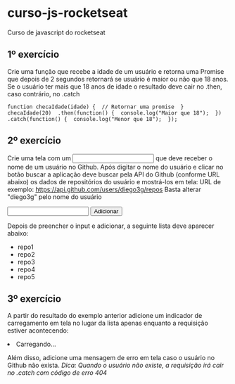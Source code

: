 # curso-js-rocketseat
Curso de javascript do rocketseat

## 1º exercício
Crie uma função que recebe a idade de um usuário e retorna uma Promise que depois de 2
segundos retornará se usuário é maior ou não que 18 anos. Se o usuário ter mais que 18 anos de
idade o resultado deve cair no .then, caso contrário, no .catch

`
function checaIdade(idade) { 
 // Retornar uma promise 
} 
checaIdade(20) 
 .then(function() { 
 console.log("Maior que 18"); 
 }) 
 .catch(function() { 
 console.log("Menor que 18"); 
 }); 
 `

 
## 2º exercício
Crie uma tela com um <input> que deve receber o nome de um usuário no Github. Após digitar o
nome do usuário e clicar no botão buscar a aplicação deve buscar pela API do Github (conforme
URL abaixo) os dados de repositórios do usuário e mostrá-los em tela:
URL de exemplo: https://api.github.com/users/diego3g/repos
Basta alterar "diego3g" pelo nome do usuário

<input type="text" name="user"> 
<button onclick="">Adicionar</button>

Depois de preencher o input e adicionar, a seguinte lista deve aparecer abaixo:

<ul> 
 <li>repo1</li> 
 <li>repo2</li> 
 <li>repo3</li> 
 <li>repo4</li> 
 <li>repo5</li> 
</ul>

## 3º exercício
A partir do resultado do exemplo anterior adicione um indicador de carregamento em tela no lugar
da lista apenas enquanto a requisição estiver acontecendo:

<li>Carregando...</li>

Além disso, adicione uma mensagem de erro em tela caso o usuário no Github não exista.
*Dica: Quando o usuário não existe, a requisição irá cair no .catch com código de erro 404*
